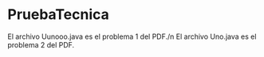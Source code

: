 # PruebaTecnica
El archivo Uunooo.java es el problema 1 del PDF./n
El archivo Uno.java es el problema 2 del PDF.
